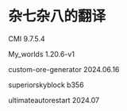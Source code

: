 # 杂七杂八的翻译

CMI 9.7.5.4

My_worlds 1.20.6-v1

custom-ore-generator 2024.06.16

superiorskyblock b356

ultimateautorestart 2024.07
